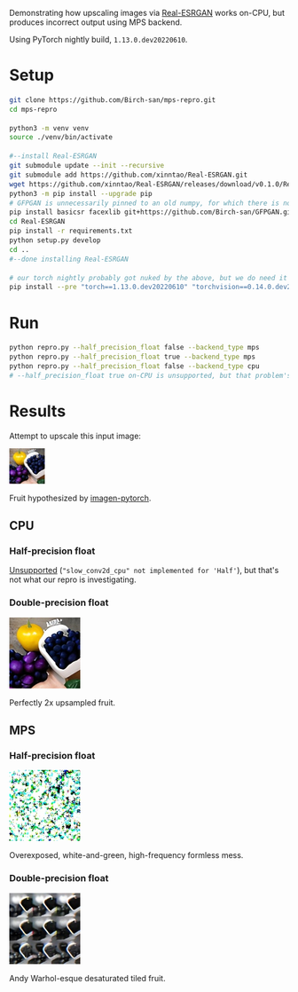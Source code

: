 Demonstrating how upscaling images via [Real-ESRGAN](https://github.com/xinntao/Real-ESRGAN) works on-CPU, but produces incorrect output using MPS backend.

Using PyTorch nightly build, `1.13.0.dev20220610`.

# Setup

```bash
git clone https://github.com/Birch-san/mps-repro.git
cd mps-repro

python3 -m venv venv
source ./venv/bin/activate

#--install Real-ESRGAN
git submodule update --init --recursive
git submodule add https://github.com/xinntao/Real-ESRGAN.git
wget https://github.com/xinntao/Real-ESRGAN/releases/download/v0.1.0/RealESRGAN_x4plus.pth -P Real-ESRGAN/experiments/pretrained_models
python3 -m pip install --upgrade pip
# GFPGAN is unnecessarily pinned to an old numpy, for which there is no M1 macOS release. my fork fixes this
pip install basicsr facexlib git+https://github.com/Birch-san/GFPGAN.git@newer-numpy
cd Real-ESRGAN
pip install -r requirements.txt
python setup.py develop
cd ..
#--done installing Real-ESRGAN

# our torch nightly probably got nuked by the above, but we do need it for GPU support on macOS
pip install --pre "torch==1.13.0.dev20220610" "torchvision==0.14.0.dev20220609" --extra-index-url https://download.pytorch.org/whl/nightly/cpu
```

# Run

```bash
python repro.py --half_precision_float false --backend_type mps
python repro.py --half_precision_float true --backend_type mps
python repro.py --half_precision_float false --backend_type cpu
# --half_precision_float true on-CPU is unsupported, but that problem's not important.
```

# Results

Attempt to upscale this input image:

![Fruit hypothesized by imagen-pytorch](./in.jpg)

Fruit hypothesized by [imagen-pytorch](https://github.com/cene555/Imagen-pytorch).

## CPU

### Half-precision float

[Unsupported](https://github.com/pytorch/pytorch/issues/74625) (`"slow_conv2d_cpu" not implemented for 'Half'`), but that's not what our repro is investigating.

### Double-precision float

![Perfectly 2x upsampled fruit](./out_cpu_half_False.jpg)

Perfectly 2x upsampled fruit.

## MPS

### Half-precision float

![Overexposed, white-and-green, high-frequency formless mess](./out_mps_half_True.jpg)

Overexposed, white-and-green, high-frequency formless mess.

### Double-precision float

![Andy Warhol-esque desaturated tiled fruit](./out_mps_half_False.jpg)

Andy Warhol-esque desaturated tiled fruit.